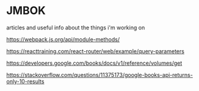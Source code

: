 # JMBOK
articles and useful info about the things i'm working on

https://webpack.js.org/api/module-methods/

https://reacttraining.com/react-router/web/example/query-parameters

https://developers.google.com/books/docs/v1/reference/volumes/get

https://stackoverflow.com/questions/11375173/google-books-api-returns-only-10-results
